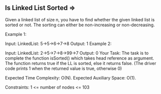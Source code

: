 Is Linked List Sorted  =>
---------------------


Given a linked list of size n, you have to find whether the given linked list is sorted or not.
The sorting can either be non-increasing or non-decreasing.

Example 1:

Input:
LinkedList: 5->5->6->7->8
Output: 1
Example 2:

Input:
LinkedList: 2->5->7->8->99->7
Output: 0
Your Task:
The task is to complete the function isSorted() which takes head reference as argument. The function returns true if the LL is sorted, else it returns false. (The driver code prints 1 when the returned value is true, otherwise 0)

Expected Time Complexity: O(N).
Expected Auxiliary Space: O(1).

Constraints:
1 <= number of nodes <= 103
